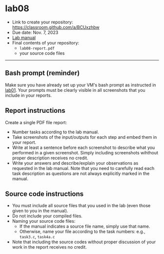# lab08
- Link to create your repository: https://classroom.github.com/a/BCUxzhbw
- Due date: Nov. 7, 2023
- [Lab manual](lab08-xss.pdf)
- Final contents of your repository:
  - `lab08-report.pdf`
  - your source code files
---
## Bash prompt (reminder)
Make sure you have already set up your VM's bash prompt as instructed in [lab01](https://github.com/ualbany-csi524-f23/lab01). Your prompts must be clearly visible in all screenshots that you include in your reports.

## Report instructions
Create a single PDF file report:
- Number tasks according to the lab manual.
- Take screenshots of the input/outputs for each step and embed them in your report.
- Write at least a sentence before each screenshot to describe what you performed in a given screenshot. Simply including screenshots wihthout proper description receives no credit.
- Write your answers and describe/explain your observations as requested in the lab manual. Note that you need to carefully read each task description as questions are not always explicitly marked in the manual.

## Source code instructions
- You must include all source files that you used in the lab (even those given to you in the manual).
- Do not include your compiled files.
- Naming your source code files:
  - If the manual indicates a source file name, simply use that name.
  - Otherwise, name your file according to the task numbers: e.g., `task3.c`, `task4a.c`
- Note that including the source codes without proper discussion of your work in the report receives no credit.
